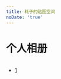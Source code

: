 ```yaml
---
title: 耗子的贴图空间
noDate: 'true'
---
```


<!-- <script src="https://cdn.bootcss.com/jquery/3.2.1/jquery.min.js"></script> -->
<script src="/js/jquery-2.1.0.min.js"></script>
<link href="/css/bootstrap.min.css" rel="stylesheet">
<script src="/js/bootstrap.min.js"></script>

# 个人相册
<style>
	.myPhotosList {
		display: inline-flex;
	}
	.nav>li>a {
    position: static;
    display: block;
    padding: 0px 0px 0px 48px;
}
</style>

<div class="img-box">
</div>

<div>
	<ul class="pagination myPhotosList">
		<li class="mylist"><a href="#">1</a></li>
	</ul>
</div>

<script src="/js/photo.js"></script>
<script>
$("li.mylist").click(function () {
    console.log($(this).text());
	loadMyPhotos($(this).text());
});
</script>